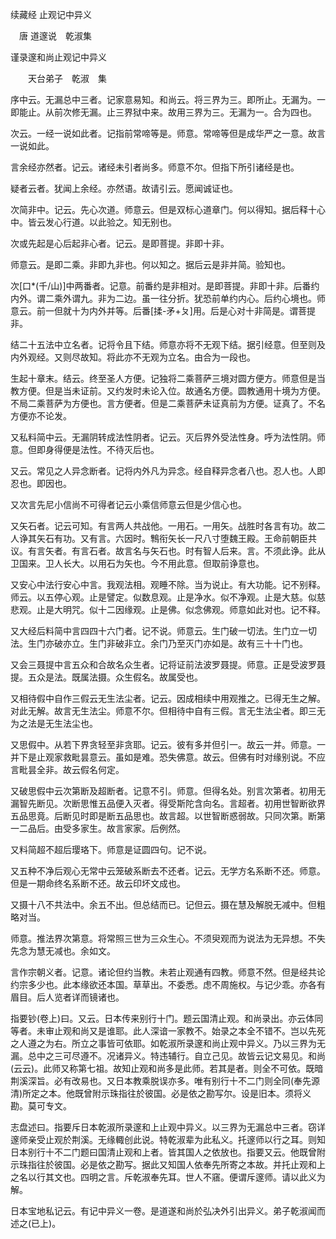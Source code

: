 续藏经   止观记中异义  

　唐 道邃说　乾淑集  

谨录邃和尚止观记中异义  

　　天台弟子　乾淑　集  

序中云。无漏总中三者。记家意易知。和尚云。将三界为三。即所止。无漏为。一即能止。从前次修无漏。止三界狱中来。故用三界为三。无漏为一。合为四也。  

次云。一经一说如此者。记指前常啼等是。师意。常啼等但是成华严之一意。故言一说如此。  

言余经亦然者。记云。诸经未引者尚多。师意不尔。但指下所引诸经是也。  

疑者云者。犹闻上余经。亦然语。故请引云。愿闻诚证也。  

次简非中。记云。先心次道。师意云。但是双标心道章门。何以得知。据后释十心中。皆云发心行道。以此验之。知无别也。  

次或先起是心后起非心者。记云。是即菩提。非即十非。  

师意云。是即二乘。非即九非也。何以知之。据后云是非并简。验知也。  

次[口*(千/山)]中两番者。记意。前番约是非相对。是即菩提。非即十非。后番约内外。谓二乘外谓九。非为二边。虽一往分折。犹恐前单约内心。后约心境也。师意云。前一但就十为内外并等。后番[揉-矛+ㄆ]用。后是心对十非简是。谓菩提非。  

结二十五法中立名者。记将令且下结。师意亦将不无观下结。据引经意。但至则及内外观经。又则尽故知。将此亦不无观为立名。由合为一段也。  

生起十章末。结云。终至圣人方便。记独将二乘菩萨三境对圆方便方。师意但是当教方便。但是当未证前。又约发时未论入位。故通名方便。圆教通用十境为方便。不局二乘菩萨为方便也。言方便者。但是二乘菩萨未证真前为方便。证真了。不名方便亦不论发。  

又私料简中云。无漏阴转成法性阴者。记云。灭后界外受法性身。呼为法性阴。师意。但即身得便是法性。不待灭后也。  

又云。常见之人异念断者。记将内外凡为异念。经自释异念者八也。忍人也。人即忍也。即因也。  

又次言先尼小信尚不可得者记云小乘信师意云但是少信心也。  

又矢石者。记云可知。有言两人共战他。一用石。一用矢。战胜时各言有功。故二人诤其矢石有功。又有言。六因时。鶽衔矢长一尺八寸堕魏王殿。王命前朝臣共议。有言矢者。有言石者。故言名与矢石也。时有智人后来。言。不须此诤。此从卫国来。卫人长大。以用石为矢也。今不用此意。但取前诤意也。  

又安心中法行安心中言。我观法相。观睡不除。当为说止。有大功能。记不别释。师云。以五停心观。止是譬定。似数息观。止是净水。似不净观。止是大慈。似慈悲观。止是大明咒。似十二因缘观。止是佛。似念佛观。师意如此对也。记不释。  

又大经后料简中言四四十六门者。记不说。师意云。生门破一切法。生门立一切法。生门亦破亦立。生门非破非立。余门乃至灭门亦如是。故有三十十门也。  

又会三聂提中言五众和合故名众生者。记将证前法波罗聂提。师意。正是受波罗聂提。五众是法。既属法摄。众生假名。故属受也。  

又相待假中自作三假云无生法尘者。记云。因成相续中用观推之。已得无生之解。对此无解。故言无生法尘。师意不尔。但相待中自有三假。言无生法尘者。即三无为之法是无生法尘也。  

又思假中。从若下界贪轻至非贪耶。记云。彼有多并但引一。故云一并。师意。一并下是止观家救毗昙意云。虽如是难。恐失佛意。故云。但佛有时对缘别说。不应言毗昙全非。故云假名何定。  

又破思假中云次第断及超断者。记意不引。师意。但得名处。别言次第者。初用无漏智先断见。次断思惟五品便入灭者。得受斯陀含向名。言超者。初用世智断欲界五品思竟。后断见时即是断五品思也。故言超。以世智断惑弱故。只同次第。断第一二品后。由受多家生。故言家家。后例然。  

又料简超不超后璎珞下。师意是证圆四句。记不说。  

又五种不净后观心无常中云笼破系断去不还者。记云。无学方名系断不还。师意。但是一期命终名系断不还。故云印坏文成也。  

又摄十八不共法中。余五不出。但总结而已。记但云。摄在慧及解脱无减中。但粗略对当。  

师意。推法界次第意。将常照三世为三众生心。不须臾观而为说法为无异想。不失先念为慧无减也。余如文。  

言作宗朝义者。记意。诸论但约当教。未若止观通有四教。师意不然。但是经共论约宗多少也。此本缘欲还本国。草草出。不委悉。虑不周施权。与记少乖。亦各有眉目。后人览者详而镜诸也。  

指要钞(卷上)曰。又云。日本传来别行十门。题云国清止观。和尚录出。亦云体同等者。未审止观和尚又是谁耶。此人深谙一家教不。始录之本全不错不。岂以先死之人遵之为右。所立之事皆可依耶。如乾淑所录邃和尚止观中异义。乃以三界为无漏。总中之三可尽遵不。况诸异义。特违辅行。自立己见。故皆云记文易见。和尚(云云)。此师又称第七祖。故知止观和尚多是此师。若其是者。则全不可依。既暗荆溪深旨。必有改易也。又日本教乘脱误亦多。唯有别行十不二门则全同(奉先源清)所定之本。他既曾附示珠指往於彼国。必是依之勘写尔。设是旧本。须将义勘。莫可专文。  

志盘述曰。指要斥日本乾淑所录邃和上止观中异义。以三界为无漏总中三者。窃详邃师亲受止观於荆溪。无缘輙创此说。特乾淑辈为此私义。托邃师以行之耳。则知日本别行十不二门题曰国清止观和上者。皆其国人之依放也。指要又云。他既曾附示珠指往於彼国。必是依之勘写。据此又知国人依奉先所寄之本故。并托止观和上之名以行其文也。四明之言。斥乾淑奉先耳。世人不窹。便谓斥邃师。请以此义为解。  

日本宝地私记云。有记中异义一卷。是道遂和尚於弘决外引出异义。弟子乾淑闻而述之(已上)。  
